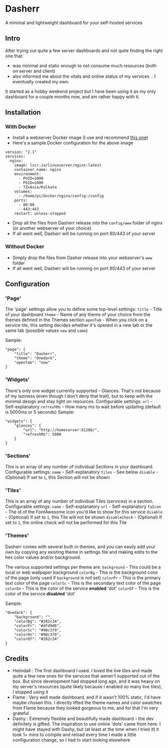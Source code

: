 # Dasherr
A minimal and lightweight dashboard for your self-hosted services

## Intro
After trying out quite a few server dashboards and not quite finding the right one that:
- was minimal and static enough to not consume much resources (both on server and client)
- also informed me about the vitals and online status of my services
.. I eventually created my own. 

It started as a hobby weekend project but I have been using it as my only dashboard for a couple months now, and am rather happy with it.

## Installation
### With Docker
- Install a webserver Docker image (I use and recommend [this one](https://hub.docker.com/r/linuxserver/nginx))
- Here's a sample Docker configuration for the above image
```
version: "2.1"
services:
  nginx:
    image: lscr.io/linuxserver/nginx:latest
    container_name: nginx
    environment:
      - PUID=1000
      - PGID=1000
      - TZ=Asia/Kolkata
    volumes:
      - /home/pi/Docker/nginx/config:/config
    ports:
      - 80:80
      - 443:443
    restart: unless-stopped
```
- Drop all the files from Dasherr release into the `config/www` folder of nginx (or another webserver of your choice)
- If all went well, Dasherr will be running on port 80/443 of your server

### Without Docker
- Simply drop the files from Dasher release into your webserver's `www` folder
- If all went well, Dasherr will be running on port 80/443 of your server

## Configuration

### 'Page' 
The 'page' settings allow you to define some top-level settings:
`title` - Title of your dashboard
`theme` - Name of any theme of your choice from the themes defined in the Themes section
`openTab` - When you click on a service tile, this setting decides whether it's opened in a new tab or the same tab (possible values `new` and `same`)

Sample:
```
"page": {
	"title": "Dasherr",
	"theme": "Onedark",
	"openTab": "new"
}
```

### 'Widgets'
There's only one widget currently supported - Glances. That's not because of my laziness (even though I don't deny that trait), but to keep with the minimal design and stay light on resources.
Configurable settings:
`url` - Self-explanatory
`refreshMs` - How many ms to wait before updating (default is 5000ms or 5 seconds)
Sample:
```
"widgets": {
	"glances": {
		"url": "http://homeserver:61208/",
		"refreshMs": 5000
	}
}
```

### 'Sections'
This is an array of any number of individual Sections in your dashboard.
Configurable settings:
`name` - Self-explanatory
`tiles` - See below
`disable` - (Optional) If set to `1`, this Section will not be shown

### 'Tiles'
This is an array of any number of individual Tiles (services) in a section.
Configurable settings:
`name` - Self-explanatory
`url` - Self-explanatory
`faIcon` - The id of the FontAwesome icon you'd like to show for this service
`disable` - (Optional) If set to `1`, this Tile will not be shown
`disableCheck` - (Optional) If set to `1`, the online check will not be performed for this Tile

### 'Themes'
Dasherr comes with several built-in themes, and you can easily add your own by copying any existing theme in settings file and making edits to the hex color values and/or background.

The various supported settings per theme are:
`background` - This could be a local or web wallpaper background
`colorBg` - This is the background color of the page (only used if `background` is not set)
`colorPr` - This is the primary text color of the page
`colorSc` - This is the secondary text color of the page
`colorOn` - This is the color of the service **enabled** 'dot'
`colorOf` - This is the color of the service **disabled** 'dot'

Sample:
```
"Onedark": {
	"background": "",
	"colorBg": "#282c34",
	"colorPr": "#dfd9d6",
	"colorSc": "#98c379",
	"colorOn": "#98c379",
	"colorOf": "#282c34"
}
``` 

## Credits
- Heimdall : The first dashboard I used. I loved the live tiles and made quite a few new ones for the services that weren't supported out of the box. But since development had stopped long ago, and it was heavy on my server's resources (quite likely because I enabled so many live tiles), I stopped using it
- Flame : Very well made dashboard, and if it wasn't 100% static, I'd have maybe chosen this. I directly lifted the theme names and color swatches from Flame because they looked gorgeous to me, and for that I'm very grateful
- Dashy : Extremely flexible and beautifully made dashboard - the dev definitely is gifted. The inspiration to use online 'dots' came from here. I might have stayed with Dashy, but (at least at the time when I tried it) it took 1+ mins to compile and reload every time I made a little configuration change, so I had to start looking elsewhere